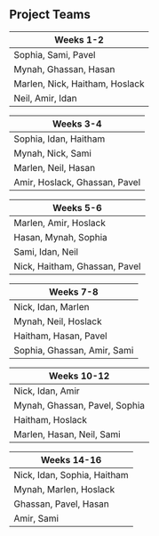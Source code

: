 ## Project Teams

| Weeks 1-2                      |
| ------------------------------ |
| Sophia, Sami, Pavel            |
| Mynah, Ghassan, Hasan          |
| Marlen, Nick, Haitham, Hoslack |
| Neil, Amir, Idan               |

| Weeks 3-4                     |
| ----------------------------- |
| Sophia, Idan, Haitham         |
| Mynah, Nick, Sami             |
| Marlen, Neil, Hasan           |
| Amir, Hoslack, Ghassan, Pavel |

| Weeks 5-6                     |
| ----------------------------- |
| Marlen, Amir, Hoslack         |
| Hasan, Mynah, Sophia          |
| Sami, Idan, Neil              |
| Nick, Haitham, Ghassan, Pavel |

| Weeks 7-8                   |
| --------------------------- |
| Nick, Idan, Marlen          |
| Mynah, Neil, Hoslack        |
| Haitham, Hasan, Pavel       |
| Sophia, Ghassan, Amir, Sami |

| Weeks 10-12                   |
| ----------------------------- |
| Nick, Idan, Amir              |
| Mynah, Ghassan, Pavel, Sophia |
| Haitham, Hoslack              |
| Marlen, Hasan, Neil, Sami     |

| Weeks 14-16                 |
| --------------------------- |
| Nick, Idan, Sophia, Haitham |
| Mynah, Marlen, Hoslack      |
| Ghassan, Pavel, Hasan       |
| Amir, Sami                  |
